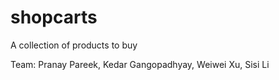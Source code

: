 # shopcarts
A collection of products to buy

Team: Pranay Pareek, Kedar Gangopadhyay, Weiwei Xu, Sisi Li
